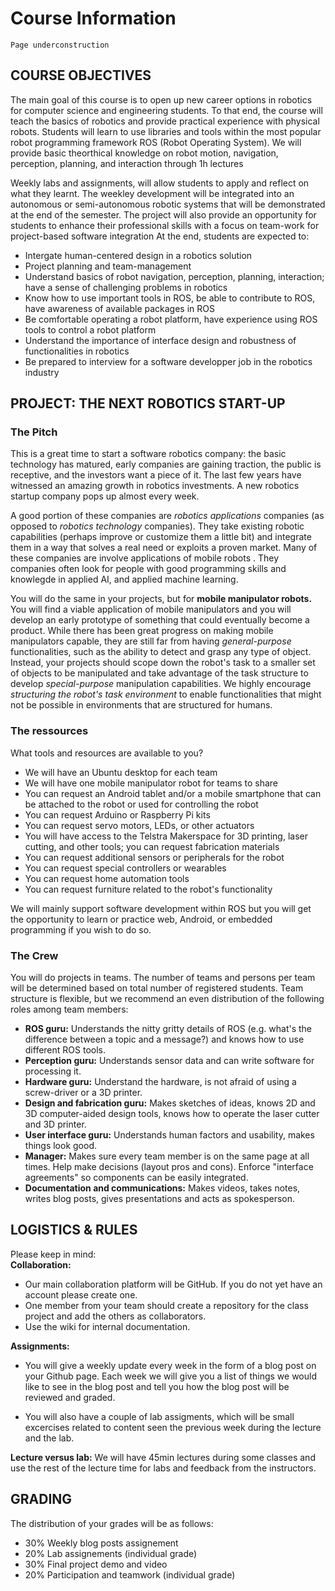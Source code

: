 # Course Information

```{admonition} Note
Page underconstruction
```

## COURSE OBJECTIVES  

The main goal of this course is to open up new career options in robotics for computer science and engineering students. To that end, the course will teach the basics of robotics and provide practical experience with physical robots.
Students will learn to use libraries and tools within the most popular robot programming framework ROS (Robot Operating System).
We will provide basic theorthical knowledge on robot motion, navigation, perception, planning, and interaction through 1h lectures

Weekly labs and assignments, will allow students to apply and reflect on what they learnt. 
The weekley development will be integrated into an autonomous or semi-autonomous robotic systems that will be demonstrated at the end of the semester.
The project will also provide an opportunity for students to enhance their professional skills with a focus on team-work for project-based software integration At the end, students are expected to:  

- Intergate human-centered design in a robotics solution
- Project planning and team-management
- Understand basics of robot navigation, perception, planning, interaction; have a sense of challenging problems in robotics  
- Know how to use important tools in ROS, be able to contribute to ROS, have awareness of available packages in ROS  
- Be comfortable operating a robot platform, have experience using ROS tools to control a robot platform  
- Understand the importance of interface design and robustness of functionalities in robotics  
- Be prepared to interview for a software developper job in the robotics industry  

## PROJECT: THE NEXT ROBOTICS START-UP  

### The Pitch 

This is a great time to start a software robotics company: the basic technology has matured, early companies are gaining traction, the public is receptive, and the investors want a piece of it. The last few years have witnessed an amazing growth in robotics investments. A new robotics startup company pops up almost every week.  

A good portion of these companies are *robotics applications* companies (as opposed to *robotics technology* companies). They take existing robotic capabilities (perhaps improve or customize them a little bit) and integrate them in a way that solves a real need or exploits a proven market. Many of these companies are involve applications of mobile robots <!-- (e.g. [Savioke](http://www.google.com/url?q=http%3A%2F%2Fwww.savioke.com%2F&sa=D&sntz=1&usg=AOvVaw3bwRnKy54PTVThkEOqBCDd), [Cobalt](https://www.google.com/url?q=https%3A%2F%2Fwww.cobaltrobotics.com%2F&sa=D&sntz=1&usg=AOvVaw2vMgEJp9Gh2PNGr_3sOQcP), [Simbe](http://www.google.com/url?q=http%3A%2F%2Fwww.simberobotics.com%2F&sa=D&sntz=1&usg=AOvVaw0E8df-WO1bb1FUzvNpMJir)) or social robots (e.g. [Jibo](https://www.google.com/url?q=https%3A%2F%2Fwww.jibo.com%2F&sa=D&sntz=1&usg=AOvVaw3lOkp4hAq_0XbnAO7g6eLp), [Aido](http://www.google.com/url?q=http%3A%2F%2Fwww.aidorobot.com%2F&sa=D&sntz=1&usg=AOvVaw3Bg7fHBkskk_eGxQeelMGQ), [Kuri](https://www.google.com/url?q=https%3A%2F%2Fwww.heykuri.com&sa=D&sntz=1&usg=AOvVaw1rK2my2H-2aIgdh8BZnxxI))-->.
They companies often look for people with good programming skills and knowlegde in applied AI, and applied machine learning.

You will do the same in your projects, but for **mobile manipulator robots.** You will find a viable application of mobile manipulators and you will develop an early prototype of something that could eventually become a product. While there has been great progress on making mobile manipulators capable, they are still far from having *general-purpose* functionalities, such as the ability to detect and grasp any type of object. Instead, your projects should scope down the robot's task to a smaller set of objects to be manipulated and take advantage of the task structure to develop *special-purpose* manipulation capabilities. We highly encourage *structuring the robot's task environment* to enable functionalities that might not be possible in environments that are structured for humans.  

### The ressources

What tools and resources are available to you?  

- We will have an Ubuntu desktop for each team  
- We will have one mobile manipulator robot for teams to share  
- You can request an Android tablet and/or a mobile smartphone that can be attached to the robot or used for controlling the robot  
- You can request Arduino or Raspberry Pi kits  
- You can request servo motors, LEDs, or other actuators  
- You will have access to the Telstra Makerspace for 3D printing, laser cutting, and other tools; you can request fabrication materials  
- You can request additional sensors or peripherals for the robot  
- You can request special controllers or wearables  
- You can request home automation tools  
- You can request furniture related to the robot's functionality  

We will mainly support software development within ROS but you will get the opportunity to learn or practice web, Android, or embedded programming if you wish to do so.  

### The Crew

You will do projects in teams. The number of teams and persons per team will be determined based on total number of registered students. Team structure is flexible, but we recommend an even distribution of the following roles among team members:  

- **ROS guru:** Understands the nitty gritty details of ROS (e.g. what's the difference between a topic and a message?) and knows how to use different ROS tools.  
- **Perception guru:** Understands sensor data and can write software for processing it.  
- **Hardware guru:** Understand the hardware, is not afraid of using a screw-driver or a 3D printer.  
- **Design and fabrication guru:** Makes sketches of ideas, knows 2D and 3D computer-aided design tools, knows how to operate the laser cutter and 3D printer.  
- **User interface guru:** Understands human factors and usability, makes things look good.  
- **Manager:** Makes sure every team member is on the same page at all times. Help make decisions (layout pros and cons). Enforce "interface agreements" so components can be easily integrated.  
- **Documentation and communications:** Makes videos, takes notes, writes blog posts, gives presentations and acts as spokesperson.

## LOGISTICS & RULES  

Please keep in mind:  
**Collaboration:**  

- Our main collaboration platform will be GitHub. If you do not yet have an account please create one.  
- One member from your team should create a repository for the class project and add the others as collaborators.  
- Use the wiki for internal documentation.  

**Assignments:**  

- You will give a weekly update every week in the form of a blog post on your Github page. Each week we will give you a list of things we would like to see in the blog post and tell you how the blog post will be reviewed and graded.  
<!-- - Your blog posts are due on the following **Monday at 5pm**. The teaching staff will review and grade blogs immediately after this deadline. 
- One member from each team should submit a link to the post on Canvas by this deadline.  -->
- You will also have a couple of lab assigments, which will be small excercises related to content seen the previous week during the lecture and the lab. 

<!-- - You will have a total of 5 "grace days" for late submissions. Late posts will be reviewed the following week. If you are out of grace days, you will receive 1/2^n of the total grade, where n is the number of weeks that the post is late for.  -->

**Lecture versus lab:** We will have 45min lectures during some classes and use the rest of the lecture time for labs and feedback from the instructors.  

<!--
**Office hours:** There will be an office hour with one of the TAs once a week on Thursday afternoons. Notify the instructors if no one from your team is able to make it to the office hour. If you are having team issues or feel lost in terms of your project direction, you can schedule a team meeting with the instructor from this calendar

**Robotics news of the day:** At the beginning of Tuesday lectures at least one person will give a two-minute presentation of a robotics-related news or fun-fact. You can volunteer for this by sending the instructors a link to a news and a 1 or 2 sentence blurb about the link, which will be posted on the [course Tumblr page](http://www.google.com/url?q=http%3A%2F%2Fcse481sp17news.tumblr.com%2F&sa=D&sntz=1&usg=AOvVaw0f1nqAiYr_mX39q8-dtqSe).  

**Sharing the robot:** Six teams will need to share one robot! To make this as smooth as possible please reserve time on the [robot google calendar](https://calendar.google.com/calendar/embed?mode=week&src=cs.washington.edu_u990n37gkbs31e810jctf0ial8%40group.calendar.google.com&ctz=America/Los_Angeles) in blocks of at most 1h30m. We recommend that you use the robot simulator to test and debug your work before trying things on the physical robot.  
**E-mails:** When you email the instructor and/or the TA, please remember to include the word "CSE481" in your subject line.  
**Discussions:** Please use Canvas discussion boards for questions that might be relevant for the rest of the class.  
**Sharing the driver's seat:** All labs and assignments will be done in teams. Please make sure that the lead programmer role rotates among team members, no matter how slow you type or how little experience you have.
-->

## GRADING

The distribution of your grades will be as follows:

- 30% Weekly blog posts assignement
- 20% Lab assignements (individual grade)
- 30% Final project demo and video
- 20% Participation and teamwork (individual grade)
